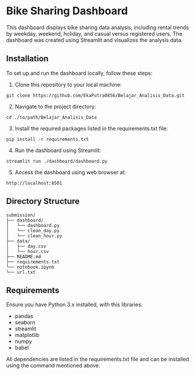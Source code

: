 # Bike Sharing Dashboard 
This dashboard displays bike sharing data analysis, including rental trends by weekday, weekend, holiday, and casual versus registered users. The dashboard was created using Streamlit and visualizes the analysis data.

## Installation
To set up and run the dashboard locally, follow these steps:

1. Clone this repository to your local machine:
```
git clone https://github.com/EkaPutra0856/Belajar_Analisis_Data.git
```
2. Navigate to the project directory:
```
cd ./to/path/Belajar_Analisis_Data
```
3. Install the required packages listed in the requirements.txt file:
```
pip install -r requirements.txt
```
4. Run the dashboard using Streamlit:
```
streamlit run ./dashboard/dashboard.py
```
5. Access the dashboard using web browser at:
```
http://localhost:8501
```

## Directory Structure
```
submission/
├── dashboard/
│   └── dashboard.py  
│   └── clean_day.py 
│   └── clean_hour.py 
├── data/
│   ├── day.csv        
│   └── hour.csv       
├── README.md                
├── requirements.txt        
└── notebook.ipynb   
└── url.txt
```

## Requirements
Ensure you have Python 3.x installed, with this libraries:

- pandas
- seaborn
- streamlit
- matplotlib
- numpy
- babel

All dependencies are listed in the requirements.txt file and can be installed using the command mentioned above.

